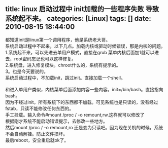 title: linux 启动过程中 init加载的一些程序失败 导致系统起不来。
categories: [Linux]
tags: []
date: 2010-08-15 18:44:00
---
都知道init是linux第一个调用程序，他是系统老大哥。<br />系统启动过程中不起来，以下几点。加载内核或驱动时候错误，那是内核的问题。<br />1.系统起不来，可以先进去单用户模式，直接在grub 菜单内核后面加1就可以进去，root密码忘记也可以这样修复。<br />2.系统盘，进入修复模块。chroot什么的，系统有提示的。<br />3。也是今天要说的。<br />系统启动过程中，不加载init，跳过init。直接加载一个shell。<br /><br />和进入单用户类似，内核菜单后面添加内容一些内容。init=/bin/bash。直接指向bash。<br />因为不经过init，所有系统下的东西都不加载。可见系统也是只读的，没有经过fstab，只读不能修改任何东西的。<br />手工挂载。输入命令#mount /proc / -o remount,rw.这样就可以修改了<br />根据刚才系统不能启动错误提示，去修改一些地方。<br />然后mount /proc / -o remount,ro 还是变为只读吧。因为现在关机的时候，系统不会自动解挂。防止文件损坏。<br />最后reboot，安全重启就ok了。